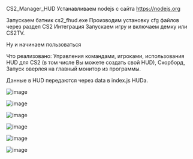 CS2_Manager_HUD
Устанавливаем nodejs с сайта https://nodejs.org

Запускаем батник cs2_fhud.exe
Производим установку cfg файлов через раздел CS2 Интеграция
Запускаем игру и включаем демку или CS2TV.

Ну и начинаем пользоваться

Что реализовано: Управления командами, игроками, использования HUD для CS2 (в том числе Вы можете создать свой HUD), Скорборд, Запуск оверлея на главный монитор из программы.

Данные в HUD передаются через data в index.js HUDa.

![image](https://github.com/user-attachments/assets/98d97ee0-e652-4a55-b14d-c80362909cb9)

![image](https://github.com/user-attachments/assets/44b29415-466e-42fb-9d65-4bfe28ba319f)

![image](https://github.com/user-attachments/assets/a89871ae-5757-486d-8cd9-15083c84f9c2)

![image](https://github.com/user-attachments/assets/5a7310c0-31fc-484e-a16c-192f235ce138)

![image](https://github.com/user-attachments/assets/6a2bba20-18b0-4857-8c18-b02558214d47)

![image](https://github.com/user-attachments/assets/1bf7bef3-f37b-42e1-a29b-0bfdc56089b6)
